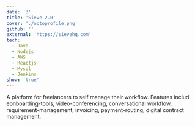 ```yaml
---
date: '3'
title: 'Sieve 2.0'
cover: './octoprofile.png'
github: ''
external: 'https://sievehq.com'
tech:
  - Java
  - Nodejs
  - AWS
  - Reactjs
  - Mysql
  - Jenkins
show: 'true'
---
```


A platform for freelancers to self manage their workflow. Features includ eonboarding-tools, video-conferencing, conversational workflow, requirement-management, invoicing, payment-routing, digital contract management.
